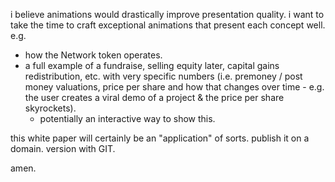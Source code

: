 i believe animations would drastically improve presentation quality.
i want to take the time to craft exceptional animations that present each concept well.
e.g. 
- how the Network token operates.
- a full example of a fundraise, selling equity later, capital gains redistribution, etc. with very specific numbers (i.e. premoney / post money valuations, price per share and how that changes over time - e.g. the user creates a viral demo of a project & the price per share skyrockets).
	- potentially an interactive way to show this.

this white paper will certainly be an "application" of sorts. 
publish it on a domain.
version with GIT.

amen.